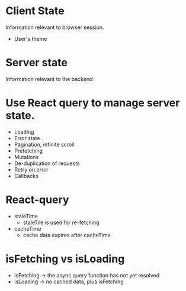 # Client State
Information relevant to browser session.
* User's theme

# Server state
Information relevant to the backend

# Use React query to manage server state.
* Loading
* Error state
* Pagination, infinite scroll
* Prefetching
* Mutations
* De-duplication of requests
* Retry on error
* Callbacks

# React-query
* staleTime
  * staleTile is used for re-fetching
* cacheTime
  * cache data expires after cacheTime

# isFetching vs isLoading
* isFetching -> the async query function has not yet resolved
* isLoading -> no cached data, plus isFetching
